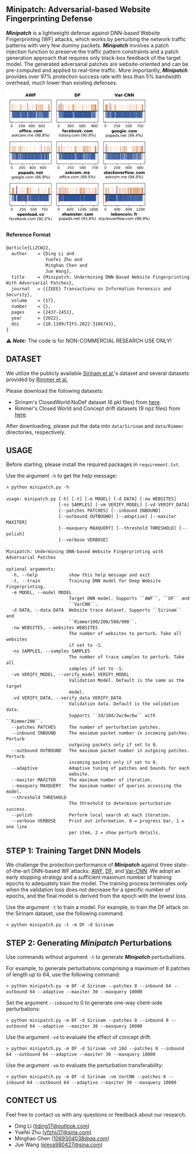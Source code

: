 ## Minipatch: Adversarial-based Website Fingerprinting Defense

***Minipatch*** is a lightweight defense against DNN-based Website Fingerprinting (WF) attacks, which works by perturbing the network traffic patterns with very few dummy packets.
***Minipatch*** involves a patch injection function to preserve the traffic pattern constraints and a patch generation approach that requires only black-box feedback of the target model.
The generated adversarial patches are website-oriented and can be pre-computed and applied to real-time traffic.
More importantly, ***Minipatch*** provides over 97% protection success rate with less than 5% bandwidth overhead, much lower than existing defenses.

<img src="figures/example.png" width="400px">

#### Reference Format
```
@article{LiZCW22,
  author    = {Ding Li and
               Yuefei Zhu and
               Minghao Chen and
               Jue Wang},
  title     = {Minipatch: Undermining DNN-Based Website Fingerprinting With Adversarial Patches},
  journal   = {{IEEE} Transactions on Information Forensics and Security},
  volume    = {17},
  number    = {},
  pages     = {2437-2451},
  year      = {2022},
  doi       = {10.1109/TIFS.2022.3186743},
}
```

:warning: ***Note:*** The code is for NON-COMMERCIAL RESEARCH USE ONLY!

## DATASET

We utilize the publicly available [Sirinam et al.](https://dl.acm.org/doi/10.1145/3243734.3243768)'s dataset and several datasets provided by [Rimmer et al.](https://distrinet.cs.kuleuven.be/software/tor-wf-dl/)

Please download the following datasets:

* Sirinam's ClosedWorld NoDef dataset (6 pkl files) from [here](https://drive.google.com/drive/folders/1JhP2mGKgUO6PsGTHl5eDB91NFPQyiJIs).
* Rimmer's Closed World and Concept drift datasets (9 npz files) from [here](https://github.com/DistriNet/DLWF).

After downloading, please put the data into `data/Sirinam` and `data/Rimmer` directories, respectively.

## USAGE

Before starting, please install the required packages in `requirement.txt`.

Use the argument `-h` to get the help message:

```
> python minipatch.py -h

usage: minipatch.py [-h] [-t] [-m MODEL] [-d DATA] [-nw WEBSITES]
                    [-ns SAMPLES] [-vm VERIFY_MODEL] [-vd VERIFY_DATA]
                    [--patches PATCHES] [--inbound INBOUND]
                    [--outbound OUTBOUND] [--adaptive] [--maxiter MAXITER]
                    [--maxquery MAXQUERY] [--threshold THRESHOLD] [--polish]
                    [--verbose VERBOSE]

Minipatch: Undermining DNN-based Website Fingerprinting with Adversarial Patches

optional arguments:
  -h, --help            show this help message and exit
  -t, --train           Training DNN model for Deep Website Fingerprinting.
  -m MODEL, --model MODEL
                        Target DNN model. Supports ``AWF``, ``DF`` and
                        ``VarCNN``.
  -d DATA, --data DATA  Website trace dataset. Supports ``Sirinam`` and
                        ``Rimmer100/200/500/900``.
  -nw WEBSITES, --websites WEBSITES
                        The number of websites to perturb. Take all websites
                        if set to -1.
  -ns SAMPLES, --samples SAMPLES
                        The number of trace samples to perturb. Take all
                        samples if set to -1.
  -vm VERIFY_MODEL, --verify_model VERIFY_MODEL
                        Validation Model. Default is the same as the target
                        model.
  -vd VERIFY_DATA, --verify_data VERIFY_DATA
                        Validation data. Default is the validation data.
                        Supports ``3d/10d/2w/4w/6w`` with ``Rimmer200``.
  --patches PATCHES     The number of perturbation patches.
  --inbound INBOUND     The maximum packet number in incoming patches. Perturb
                        outgoing packets only if set to 0.
  --outbound OUTBOUND   The maximum packet number in outgoing patches. Perturb
                        incoming packets only if set to 0.
  --adaptive            Adaptive tuning of patches and bounds for each
                        website.
  --maxiter MAXITER     The maximum number of iteration.
  --maxquery MAXQUERY   The maximum number of queries accessing the model.
  --threshold THRESHOLD
                        The threshold to determine perturbation success.
  --polish              Perform local search at each iteration.
  --verbose VERBOSE     Print out information. 0 = progress bar, 1 = one line
                        per item, 2 = show perturb details.
```

## STEP 1: Training Target DNN Models

We challenge the protection performance of ***Minipatch*** against three state-of-the-art DNN-based WF attacks: [AWF](https://distrinet.cs.kuleuven.be/software/tor-wf-dl/), [DF](https://dl.acm.org/doi/10.1145/3243734.3243768), and [Var-CNN](https://www.sciendo.com/article/10.2478/popets-2019-0070).
We adopt an early stopping strategy and a sufficient maximum number of training epochs to adequately train the model.
The training process terminates only when the validation loss does not decrease for a specific number of epochs, and the final model is derived from the epoch with the lowest loss.

Use the argument `-t` to train a model. For example, to train the DF attack on the Sirinam dataset, use the following command:

```
> python minipatch.py -t -m DF -d Sirinam
```

## STEP 2: Generating *Minipatch* Perturbations

Use commands without argument `-t` to generate ***Minipatch*** perturbations.

For example, to generate perturbations comprising a maximum of 8 patches of length up to 64, use the following command:

```
> python minipatch.py -m DF -d Sirinam --patches 8 --inbound 64 --outbound 64 --adaptive --maxiter 30 --maxquery 10000
```

Set the argument `--inbound` to 0 to generate one-way client-side perturbations:

```
> python minipatch.py -m DF -d Sirinam --patches 8 --inbound 0 --outbound 64 --adaptive --maxiter 30 --maxquery 10000
```

Use the argument `-vd` to evaluate the effect of concept drift:

```
> python minipatch.py -m DF -d Sirinam -vd 10d --patches 8 --inbound 64 --outbound 64 --adaptive --maxiter 30 --maxquery 10000
```

Use the argument `-vm` to evaluate the perturbation transferability:

```
> python minipatch.py -m DF -d Sirinam -vm VarCNN --patches 8 --inbound 64 --outbound 64 --adaptive --maxiter 30 --maxquery 10000
```

## CONTECT US

Feel free to contact us with any questions or feedback about our research.

* Ding Li ([liding17@outlook.com](liding17@outlook.com))
* Yuefei Zhu ([yfzhu17@sina.com](yfzhu17@sina.com))
* Minghao Chen ([1069304038@qq.com](1069304038@qq.com))
* Jue Wang ([eleva980427@sina.com](eleva980427@sina.com))

